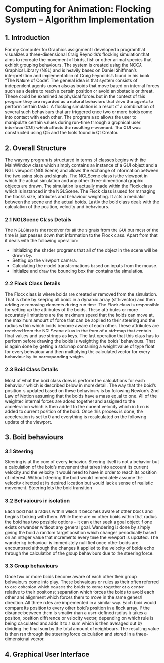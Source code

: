 # Computing for Animation: Flocking System – Algorithm Implementation
## 1. Introduction
For my Computer for Graphics assignment I developed a programthat visualizes a three-dimensional Craig Reynolds’s flocking simulation that aims to recreate the movement of birds, fish or other animal species that exhibit grouping behaviours. The system is created using the NCCA Graphics Library (NGL) and is heavily based on Daniel Shiffman’s interpretation and implementation of Craig Reynolds’s found in his book “The Nature of Code”. The general idea is that system consists of independent agents known also as boids that move based on internal forces such as a desire to reach a certain position or avoid an obstacle or threat. These could be examined as physical forces but in the context of this program they are regarded as a natural behaviors that drive the agents to perform certain tasks. A flocking simulation is a result of a combination of several such behaviours that are triggered once two or more boids come into contact with each other.
The program also allows the user to manipulate certain values during run-time through a graphical user interface (GUI) which affects the resulting movement. The GUI was constructed using Qt5 and the tools found in Qt Creator.

## 2. Overall Structure
The way my program is structured in terms of classes begins with the MainWindow class which simply contains an instance of a GUI object and a NGL viewport (NGLScene) and allows the exchange of information between the two using slots and signals. The NGLScene class is the viewport in which the actual simulation and any other three-dimensional graphic objects are drawn. The simulation is actually made within the Flock class which is instanced in the NGLScene. The Flock class is used for managing the flock’s size, attributes and behaviour weighting. It acts a mediator between the scene and the actual boids. Lastly the boid class deals with the calculation of the position, velocity and behaviours.
### 2.1 NGLScene Class Details
The NGLClass is the receiver for all the signals from the GUI but most of the time is just passes down that information to the Flock class. Apart from that it deals with the following operation:
* Initializing the shader programs that all of the object in the scene will be drawn by.
* Setting up the viewport camera.
* Calculating the model transformations based on inputs from the mouse.
* Initialize and draw the bounding box that contains the simulation.
### 2.2 Flock Class Details
The Flock class is where boids are created or removed from the simulation. That is done by keeping all boids in a dynamic array (std::vector) and then adding or removing elements during run time.
The Flock class is responsible for setting up the attributes of the boids. These attributes or more accurately limitations are the maximum speed that the boids can move at, the maximum amount of force that can be applied to their steering and the radius within which boids become aware of each other. These attributes are received from the NGLScene class in the form of a std::map that contain float values and use strings as keys.
The last operation that this class has to perform before drawing the boids is weighting the boids’ behaviours. That is again done by getting a std::map containing a weight value of type float for every behvaiour and then multiplying the calculated vector for every behaviour by its corresponding weight.
### 2.3 Boid Class Details
Most of what the boid class does is perform the calculations for each behaviour which is described below in more detail. The way that the boid’s position is updated based on these behaviours is by following Newton’s 2nd Law of Motion assuming that the boids have a mass equal to one. All of the weighted internal forces are added together and assigned to the acceleration which is then added to the current velocity which in turn is added to current position of the boid. Once this process is done, the acceleration is set to 0 and everything is recalculated on the following update of the viewport.

## 3. Boid behaviours
### 3.1 Steering
Steering is at the core of every behavior. Steering itself is not a behavior but a calculation of the boid’s movement that takes into account its current velocity and the velocity it would need to have in order to reach its position of interest. Without steering the boid would immediately assume the velocity directed at its desired location but would lack a sense of realistic movement. Steering lets the boid transition
### 3.2 Behvaiours in isolation
Each boid has a radius within which it becomes aware of other boids and begins flocking with them. While there are no other boids within that radius the boid has two possible options – it can either seek a goal object if one exists or wander without any general goal. Wandering is done by simply giving the boid a random target position which changes periodically based on an integer value that increments every time the viewport is updated. The wandering behaviour is immediately nullified once other boids are encountered although the changes it applied to the velocity of boids echo through the calculation of the group behaviours due to the steering force.
### 3.3 Group behaviours
Once two or more boids become aware of each other their group behvaiours come into play. These behvaiours or rules as their often referred to are cohesion which causes the boids to come together at a center relative to their positions; separation which forces the boids to avoid each other and alignment which forces them to move in the same general direction.
All three rules are implemented in a similar way. Each boid would compare its position to every other boid’s position in a flock array. If the distance between them is smaller than a user-defined radius it takes a positon, position difference or velocity vector, depending on which rule is being calculated and adds it to a sum which is then averaged out by dividing the final sum by the total amount of neighbours. The resulting value is then ran through the steering force calculation and stored in a three-dimensional vector.

## 4. Graphical User Interface
